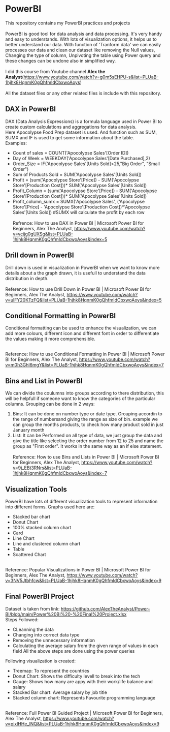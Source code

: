 # PowerBI
This repository contains my PowerBI practices and projects</br></br>
PowerBI is good tool for data analysis and data processing. It's very handy and easy to understands. With lots of visualization options, it helps us to better understand our data. With function of 'Tranform data' we can easily processes our data and clean our dataset like removing the Null values, Changing the type of column, Unpivoting the table using Power query and these changes can be undone also in simplified way.</br></br>
I did this course from Youtube channel **Alex the Analyst**(https://www.youtube.com/watch?v=g0m5sEHPU-s&list=PLUaB-1hjhk8HqnmK0gQhfmIdCbxwoAoys)</br></br>
All the dataset files or any other related files is include with this repository.

## DAX in PowerBI
DAX (Data Analysis Expressions) is a formula language used in Power BI to create custom calculations and aggregations for data analysis. </br>
Here Apocolypse Food Prep dataset is used. And function such as SUM, SUMX and IF is used to get some information about the table.</br>
Examples:
- Count of sales = COUNT('Apocolypse Sales'[Order ID])
- Day of Week = WEEKDAY('Apocolypse Sales'[Date Purchased],2)
- Order_Size = IF('Apocolypse Sales'[Units Sold]>25,"Big Order", "Small Order")
- Sum of Products Sold = SUM('Apocolypse Sales'[Units Sold])
- Profit = (sum('Apocolypse Store'[Price]) - SUM('Apocolypse Store'[Production Cost]))* SUM('Apocolypse Sales'[Units Sold])
- Profit_Column = (sum('Apocolypse Store'[Price]) - SUM('Apocolypse Store'[Production Cost]))* SUM('Apocolypse Sales'[Units Sold])
- Profit_column_sumx = SUMX('Apocolypse Sales', ('Apocolypse Store'[Price] - 'Apocolypse Store'[Production Cost])*'Apocolypse Sales'[Units Sold]) #SUMX will calculate the profit by each row</br></br>
Refrence: How to use DAX in Power BI | Microsoft Power BI for Beginners, Alex The Analyst, https://www.youtube.com/watch?v=vcijg0gUXSg&list=PLUaB-1hjhk8HqnmK0gQhfmIdCbxwoAoys&index=5

## Drill down in PowerBI
Drill down is used in visualization in PowerBI when we want to know more details about a the graph drawn, it is usefull to understand the data distribution in depth.</br></br>
Reference: How to use Drill Down in Power BI | Microsoft Power BI for Beginners, Alex The Analyst, https://www.youtube.com/watch?v=ulFY20KTzFQ&list=PLUaB-1hjhk8HqnmK0gQhfmIdCbxwoAoys&index=5

## Conditional Formatting in PowerBI
Conditional formatting can be used to enhance the visualization, we can add more colours, different icon and different font in order to differentiate the values making it more comprehensible. </br></br>

Reference: How to use Conditional Formatting in Power BI | Microsoft Power BI for Beginners, Alex The Analyst, https://www.youtube.com/watch?v=m0h3Ghl6mgY&list=PLUaB-1hjhk8HqnmK0gQhfmIdCbxwoAoys&index=7

## Bins and List in PowerBI
We can divide the coulumns into groups according to there distribution, this will be helpfull if someone want to know the categories of the particular columns. Grouping can be done in 2 ways:
1. Bins: It can be done on number type or date type. Grouping accordin to the range of numbersand giving the range as size of bin. example we can group the months products, to check how many product sold in just January month
2. List: It can be Performed on all type of data, we just group the data and give the title like selecting the order number from 12 to 25 and name the group as "First order". It works in the same way as an if else statement.</br></br>
Reference: How to use Bins and Lists in Power BI | Microsoft Power BI for Beginners, Alex The Analyst, https://www.youtube.com/watch?v=9j_EBt3RNrs&list=PLUaB-1hjhk8HqnmK0gQhfmIdCbxwoAoys&index=7

## Visualization Tools
PowerBI have lots of different visualization tools to represent information into different forms. Graphs used here are:

- Stacked bar chart
- Donut Chart
- 100% stacked column chart
- Card
- Line Chart
- Line and clustered column chart
- Table
- Scattered Chart</br></br>

Reference: Popular Visualizations in Power BI | Microsoft Power BI for Beginners, Alex The Analyst, https://www.youtube.com/watch?v=3NV5Jtbhfcw&list=PLUaB-1hjhk8HqnmK0gQhfmIdCbxwoAoys&index=9

## Final PowerBI Project
Dataset is taken from link: https://github.com/AlexTheAnalyst/Power-BI/blob/main/Power%20BI%20-%20Final%20Project.xlsx</br>
Steps Followed:

- CLeanning the data
- Changing into correct data type
- Removing the unnecessary information
- Calculating the average salary from the given range of values in each field
All the above steps are done using the power queries</br>

Following visualization is created:

- Treemap:  To represent the countries
- Donut Chart: Shows the difficulty levell to break into the tech
- Gauge: Shows how many are appy with their work/life balance and salary
- Stacked Bar chart: Average salary by job title
- Stacked column chart: Represents Favourite programming language</br></br>

Reference: Full Power BI Guided Project | Microsoft Power BI for Beginners, Alex The Analyst, https://www.youtube.com/watch?v=pixlHHe_lNQ&list=PLUaB-1hjhk8HqnmK0gQhfmIdCbxwoAoys&index=9


